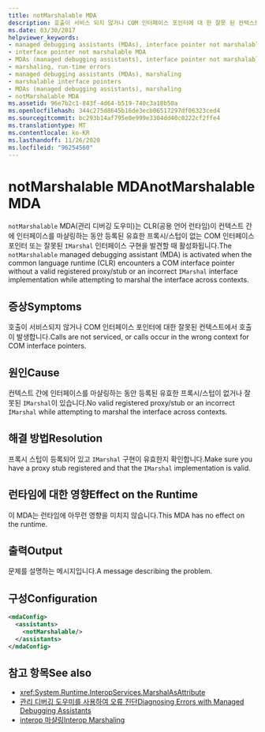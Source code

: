 ```yaml
---
title: notMarshalable MDA
description: 호출이 서비스 되지 않거나 COM 인터페이스 포인터에 대 한 잘못 된 컨텍스트에서 발생 하는 경우에 활성화할 수 있는 notMarshalable 수 있는 관리 디버깅 도우미를 검토 합니다.
ms.date: 03/30/2017
helpviewer_keywords:
- managed debugging assistants (MDAs), interface pointer not marshalable
- interface pointer not marshalable MDA
- MDAs (managed debugging assistants), interface pointer not marshalable
- marshaling, run-time errors
- managed debugging assistants (MDAs), marshaling
- marshalable interface pointers
- MDAs (managed debugging assistants), marshaling
- notMarshalable MDA
ms.assetid: 96e7b2c1-843f-4d64-b519-740c3a18b50a
ms.openlocfilehash: 344c275d8645b16de3ecb06517297df06323ced4
ms.sourcegitcommit: bc293b14af795e0e999e3304dd40c0222cf2ffe4
ms.translationtype: MT
ms.contentlocale: ko-KR
ms.lasthandoff: 11/26/2020
ms.locfileid: "96254560"
---
```

# <a name="notmarshalable-mda"></a><span data-ttu-id="1a38f-103">notMarshalable MDA</span><span class="sxs-lookup"><span data-stu-id="1a38f-103">notMarshalable MDA</span></span>

<span data-ttu-id="1a38f-104">`notMarshalable` MDA(관리 디버깅 도우미)는 CLR(공용 언어 런타임)이 컨텍스트 간에 인터페이스를 마샬링하는 동안 등록된 유효한 프록시/스텁이 없는 COM 인터페이스 포인터 또는 잘못된 `IMarshal` 인터페이스 구현을 발견할 때 활성화됩니다.</span><span class="sxs-lookup"><span data-stu-id="1a38f-104">The `notMarshalable` managed debugging assistant (MDA) is activated when the common language runtime (CLR) encounters a COM interface pointer without a valid registered proxy/stub or an incorrect `IMarshal` interface implementation while attempting to marshal the interface across contexts.</span></span>  
  
## <a name="symptoms"></a><span data-ttu-id="1a38f-105">증상</span><span class="sxs-lookup"><span data-stu-id="1a38f-105">Symptoms</span></span>  

 <span data-ttu-id="1a38f-106">호출이 서비스되지 않거나 COM 인터페이스 포인터에 대한 잘못된 컨텍스트에서 호출이 발생합니다.</span><span class="sxs-lookup"><span data-stu-id="1a38f-106">Calls are not serviced, or calls occur in the wrong context for COM interface pointers.</span></span>  
  
## <a name="cause"></a><span data-ttu-id="1a38f-107">원인</span><span class="sxs-lookup"><span data-stu-id="1a38f-107">Cause</span></span>  

 <span data-ttu-id="1a38f-108">컨텍스트 간에 인터페이스를 마샬링하는 동안 등록된 유효한 프록시/스텁이 없거나 잘못된 `IMarshal`이 있습니다.</span><span class="sxs-lookup"><span data-stu-id="1a38f-108">No valid registered proxy/stub or an incorrect `IMarshal` while attempting to marshal the interface across contexts.</span></span>  
  
## <a name="resolution"></a><span data-ttu-id="1a38f-109">해결 방법</span><span class="sxs-lookup"><span data-stu-id="1a38f-109">Resolution</span></span>  

 <span data-ttu-id="1a38f-110">프록시 스텁이 등록되어 있고 `IMarshal` 구현이 유효한지 확인합니다.</span><span class="sxs-lookup"><span data-stu-id="1a38f-110">Make sure you have a proxy stub registered and that the `IMarshal` implementation is valid.</span></span>  
  
## <a name="effect-on-the-runtime"></a><span data-ttu-id="1a38f-111">런타임에 대한 영향</span><span class="sxs-lookup"><span data-stu-id="1a38f-111">Effect on the Runtime</span></span>  

 <span data-ttu-id="1a38f-112">이 MDA는 런타임에 아무런 영향을 미치지 않습니다.</span><span class="sxs-lookup"><span data-stu-id="1a38f-112">This MDA has no effect on the runtime.</span></span>  
  
## <a name="output"></a><span data-ttu-id="1a38f-113">출력</span><span class="sxs-lookup"><span data-stu-id="1a38f-113">Output</span></span>  

 <span data-ttu-id="1a38f-114">문제를 설명하는 메시지입니다.</span><span class="sxs-lookup"><span data-stu-id="1a38f-114">A message describing the problem.</span></span>  
  
## <a name="configuration"></a><span data-ttu-id="1a38f-115">구성</span><span class="sxs-lookup"><span data-stu-id="1a38f-115">Configuration</span></span>  
  
```xml  
<mdaConfig>  
  <assistants>  
    <notMarshalable/>  
  </assistants>  
</mdaConfig>  
```  
  
## <a name="see-also"></a><span data-ttu-id="1a38f-116">참고 항목</span><span class="sxs-lookup"><span data-stu-id="1a38f-116">See also</span></span>

- <xref:System.Runtime.InteropServices.MarshalAsAttribute>
- [<span data-ttu-id="1a38f-117">관리 디버깅 도우미를 사용하여 오류 진단</span><span class="sxs-lookup"><span data-stu-id="1a38f-117">Diagnosing Errors with Managed Debugging Assistants</span></span>](diagnosing-errors-with-managed-debugging-assistants.md)
- [<span data-ttu-id="1a38f-118">interop 마샬링</span><span class="sxs-lookup"><span data-stu-id="1a38f-118">Interop Marshaling</span></span>](../interop/interop-marshaling.md)
